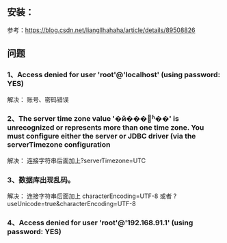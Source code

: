 ## 安装：
参考：https://blog.csdn.net/liangllhahaha/article/details/89508826

## 问题

### 1、Access denied for user 'root'@'localhost' (using password: YES)
  解决：
	账号、密码错误
### 2、The server time zone value '�й���׼ʱ��' is unrecognized or represents more than one time zone. You must configure either the server or JDBC driver (via the serverTimezone configuration
解决：
 连接字符串后面加上?serverTimezone=UTC

### 3、数据库出现乱码。
解决：
连接字符串后面加上 characterEncoding=UTF-8
或者 ?useUnicode=true&characterEncoding=UTF-8

### 4、Access denied for user 'root'@'192.168.91.1' (using password: YES)